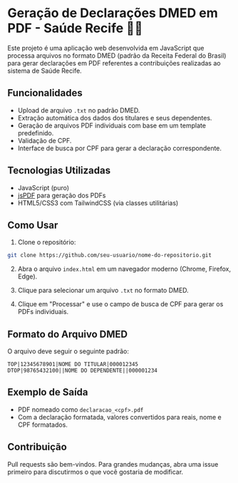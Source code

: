 # Geração de Declarações DMED em PDF - Saúde Recife 🏥📄

Este projeto é uma aplicação web desenvolvida em JavaScript que processa arquivos no formato DMED (padrão da Receita Federal do Brasil) para gerar declarações em PDF referentes a contribuições realizadas ao sistema de Saúde Recife.

## Funcionalidades

* Upload de arquivo `.txt` no padrão DMED.
* Extração automática dos dados dos titulares e seus dependentes.
* Geração de arquivos PDF individuais com base em um template predefinido.
* Validação de CPF.
* Interface de busca por CPF para gerar a declaração correspondente.

## Tecnologias Utilizadas

* JavaScript (puro)
* [jsPDF](https://github.com/parallax/jsPDF) para geração dos PDFs
* HTML5/CSS3 com TailwindCSS (via classes utilitárias)

## Como Usar

1. Clone o repositório:

```bash
git clone https://github.com/seu-usuario/nome-do-repositorio.git
```

2. Abra o arquivo `index.html` em um navegador moderno (Chrome, Firefox, Edge).

3. Clique para selecionar um arquivo `.txt` no formato DMED.

4. Clique em "Processar" e use o campo de busca de CPF para gerar os PDFs individuais.

## Formato do Arquivo DMED

O arquivo deve seguir o seguinte padrão:

```
TOP|12345678901|NOME DO TITULAR|000012345
DTOP|98765432100||NOME DO DEPENDENTE||000001234
```

## Exemplo de Saída

* PDF nomeado como `declaracao_<cpf>.pdf`
* Com a declaração formatada, valores convertidos para reais, nome e CPF formatados.

## Contribuição

Pull requests são bem-vindos. Para grandes mudanças, abra uma issue primeiro para discutirmos o que você gostaria de modificar.
